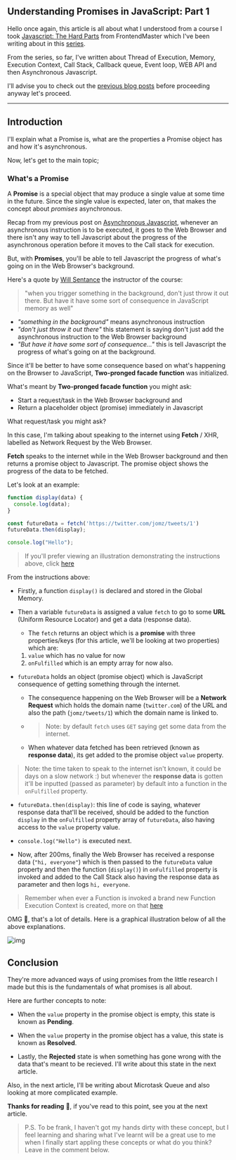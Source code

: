 ## Understanding Promises in JavaScript: Part 1

Hello once again, this article is all about what I understood from a course I took [Javascript: The Hard Parts](https://frontendmasters.com/courses/javascript-hard-parts-v2/) from FrontendMaster which I've been writing about in this [series](https://hashnode.com/series/javascript-the-hard-parts-v2-cover-ckfb9a3bz04lf2zs1eow666vd).

From the series, so far, I've written about Thread of Execution, Memory, Execution Context, Call Stack, Callback queue, Event loop, WEB API and then Asynchronous Javascript.

I'll advise you to check out the [previous blog posts](https://favouritejome.hashnode.dev/asynchronous-javascript) before proceeding anyway let's proceed.

---

## Introduction

I'll explain what a Promise is, what are the properties a Promise object has and how it's asynchronous.

Now, let's get to the main topic;

### What's a Promise

A **Promise** is a special object that may produce a single value at some time in the future. Since the single value is expected, later on, that makes the concept about _promises_ asynchronous.

Recap from my previous post on [Asynchronous Javascript](https://favouritejome.hashnode.dev/asynchronous-javascript), whenever an asynchronous instruction is to be executed, it goes to the Web Browser and there isn't any way to tell Javascript about the progress of the asynchronous operation before it moves to the Call stack for execution.

But, with **Promises**, you'll be able to tell Javascript the progress of what's going on in the Web Browser's background.

Here's a quote by [Will Sentance](https://twitter.com/willsentance) the instructor of the course: 

> "when you trigger something in the background, don't just throw it out there. But have it have some sort of consequence in JavaScript memory as well"

- _"something in the background"_ means asynchronous instruction
- _"don't just throw it out there"_ this statement is saying don't just add the asynchronous instruction to the Web Browser background
- _"But have it have some sort of consequence..."_ this is tell Javascript the progress of what's going on at the background.

Since it'll be better to have some consequence based on what's happening on the Browser to JavaScript, **Two-pronged facade function** was initialized.

What's meant by **Two-pronged facade function** you might ask:

- Start a request/task in the Web Browser background and
- Return a placeholder object (promise) immediately in Javascript

What request/task you might ask?

In this case, I'm talking about speaking to the internet using **Fetch** / XHR, labelled as Network Request by the Web Browser.

**Fetch** speaks to the internet while in the Web Browser background and then returns a promise object to Javascript. The promise object shows the progress of the data to be fetched.

Let's look at an example:

```js
function display(data) {
  console.log(data);
}

const futureData = fetch('https://twitter.com/jomz/tweets/1')
futureData.then(display);

console.log("Hello");
```

> If you'll prefer viewing an illustration demonstrating the instructions above, click [here](#img)

From the instructions above:

- Firstly, a function `display()` is declared and stored in the Global Memory.
- Then a variable `futureData` is assigned a value `fetch` to go to some **URL** (Uniform Resource Locator) and get a data (response data).

  - The `fetch` returns an object which is a **promise** with three properties/keys (for this article, we'll be looking at two properties) which are:

  1. `value` which has no value for now 
  2. `onFulfilled` which is an empty array for now also.

- `futureData` holds an object (promise object) which is JavaScript consequence of getting something through the internet.

  - The consequence happening on the Web Browser will be a **Network Request** which holds the domain name (`twitter.com`) of the URL and also the path (`jomz/tweets/1`) which the domain name is linked to.

  - > Note: by default `fetch` uses `GET` saying get some data from the internet.

  - When whatever data fetched has been retrieved (known as **response data**), its get added to the promise object `value` property.

> Note: the time taken to speak to the internet isn't known, it could be days on a slow network :) but whenever the **response data** is gotten it'll be inputted (passed as parameter) by default into a function in the `onFulfilled` property.

- `futureData.then(display)`: this line of code is saying, whatever response data that'll be received, should be added to the function `display` in the `onFulfilled` property array of `futureData`, also having access to the `value` property value.

- `console.log("Hello")` is executed next.

- Now, after 200ms, finally the Web Browser has received a response data (`"hi, everyone"`) which is then passed to the `futureData` value property and then the function (`display()`) in `onFulfilled` property is invoked and added to the Call Stack also having the response data as parameter and then logs `hi, everyone`.

> Remember when ever a Function is invoked a brand new Function Execution Context is created, more on that [here](https://favouritejome.hashnode.dev/execution-context-and-call-stack)

OMG 🤯, that's a lot of details. Here is a graphical illustration below of all the above explanations.

 <span id="img"></span>
![img](https://jomefavourite.github.io/Images/promise1.png)

## Conclusion

They're more advanced ways of using promises from the little research I made but this is the fundamentals of what promises is all about.

Here are further concepts to note:

- When the `value` property in the promise object is empty, this state is known as **Pending**.

- When the `value` property in the promise object has a value, this state is known as **Resolved**.

- Lastly, the **Rejected** state is when something has gone wrong with the data that's meant to be recieved. I'll write about this state in the next article.

Also, in the next article, I'll be writing about Microtask Queue and also looking at more complicated example.

**Thanks for reading** 🥳, if you've read to this point, see you at the next article.

> P.S. To be frank, I haven't got my hands dirty with these concept, but I feel learning and sharing what I've learnt will be a great use to me when I finally start appling these concepts or what do you think? Leave in the comment below.
